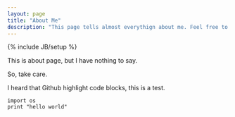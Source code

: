 ```yaml
---
layout: page
title: "About Me"
description: "This page tells almost everythign about me. Feel free to contact me at any time"
---
```


{% include JB/setup %}

This is about page, but I have nothing to say.

So, take care.

I heard that Github highlight code blocks, this is a test.

    import os  
    print "hello world" 
